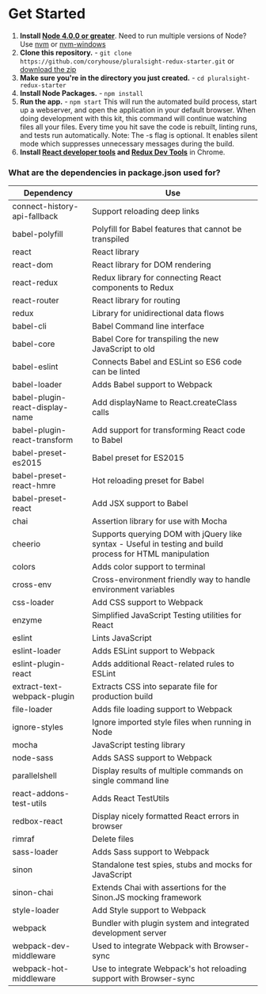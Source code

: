 # Get Started
1. **Install [Node 4.0.0 or greater](https://nodejs.org)**. Need to run multiple versions of Node? Use [nvm](https://github.com/creationix/nvm) or [nvm-windows](https://github.com/coreybutler/nvm-windows)
2. **Clone this repository.** - `git clone https://github.com/coryhouse/pluralsight-redux-starter.git` or [download the zip](https://github.com/coryhouse/pluralsight-redux-starter/archive/master.zip)
3. **Make sure you're in the directory you just created.** - `cd pluralsight-redux-starter`
4. **Install Node Packages.** - `npm install`
5. **Run the app.** - `npm start`
This will run the automated build process, start up a webserver, and open the application in your default browser. When doing development with this kit, this command will continue watching files all your files. Every time you hit save the code is rebuilt, linting runs, and tests run automatically. Note: The -s flag is optional. It enables silent mode which suppresses unnecessary messages during the build.
6. **Install [React developer tools](https://chrome.google.com/webstore/detail/react-developer-tools/fmkadmapgofadopljbjfkapdkoienihi?hl=en) and [Redux Dev Tools](https://chrome.google.com/webstore/detail/redux-devtools/lmhkpmbekcpmknklioeibfkpmmfibljd?hl=en)** in Chrome.

### What are the dependencies in package.json used for?
| **Dependency** | **Use** |
|----------|-------|
|connect-history-api-fallback  | Support reloading deep links |
|babel-polyfill | Polyfill for Babel features that cannot be transpiled |
|react|React library |
|react-dom|React library for DOM rendering |
|react-redux|Redux library for connecting React components to Redux |
|react-router|React library for routing |
|redux|Library for unidirectional data flows |
|babel-cli|Babel Command line interface |
|babel-core|Babel Core for transpiling the new JavaScript to old |
|babel-eslint|Connects Babel and ESLint so ES6 code can be linted |
|babel-loader|Adds Babel support to Webpack |
|babel-plugin-react-display-name| Add displayName to React.createClass calls |
|babel-plugin-react-transform| Add support for transforming React code to Babel |
|babel-preset-es2015|Babel preset for ES2015|
|babel-preset-react-hmre|Hot reloading preset for Babel|
|babel-preset-react| Add JSX support to Babel |
|chai|Assertion library for use with Mocha|
|cheerio|Supports querying DOM with jQuery like syntax - Useful in testing and build process for HTML manipulation|
|colors|Adds color support to terminal |
|cross-env|Cross-environment friendly way to handle environment variables|
|css-loader|Add CSS support to Webpack|
|enzyme|Simplified JavaScript Testing utilities for React|
|eslint|Lints JavaScript |
|eslint-loader|Adds ESLint support to Webpack |
|eslint-plugin-react|Adds additional React-related rules to ESLint|
|extract-text-webpack-plugin| Extracts CSS into separate file for production build | 
|file-loader| Adds file loading support to Webpack |
|ignore-styles| Ignore imported style files when running in Node |
|mocha| JavaScript testing library |
|node-sass| Adds SASS support to Webpack |
|parallelshell| Display results of multiple commands on single command line |
|react-addons-test-utils| Adds React TestUtils |
|redbox-react| Display nicely formatted React errors in browser |
|rimraf|Delete files |
|sass-loader| Adds Sass support to Webpack|
|sinon| Standalone test spies, stubs and mocks for JavaScript |
|sinon-chai| Extends Chai with assertions for the Sinon.JS mocking framework|
|style-loader| Add Style support to Webpack |
|webpack| Bundler with plugin system and integrated development server |
|webpack-dev-middleware| Used to integrate Webpack with Browser-sync |
|webpack-hot-middleware| Use to integrate Webpack's hot reloading support with Browser-sync |
